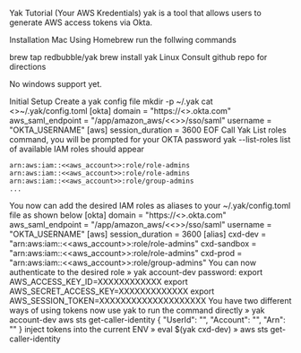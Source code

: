 Yak Tutorial (Your AWS Kredentials)
yak is a tool that allows users to generate AWS access tokens via Okta.

Installation
Mac
Using Homebrew run the follwing commands

brew tap redbubble/yak
brew install yak
Linux
Consult github repo for directions

No windows support yet.

Initial Setup
Create a yak config file
mkdir -p ~/.yak
cat <<EOF >>~/.yak/config.toml
[okta]
domain = "https://<<mydomain>>.okta.com"
aws_saml_endpoint = "/app/amazon_aws/<<>>/sso/saml"
username = "OKTA_USERNAME"
[aws]
session_duration = 3600
EOF
Call Yak List roles command, you will be prompted for your OKTA password
yak --list-roles
list of available IAM roles should appear

    arn:aws:iam::<<aws_account>>:role/role-admins
    arn:aws:iam::<<aws_account>>:role/role-admins
    arn:aws:iam::<<aws_account>>:role/group-admins
    ...
You now can add the desired IAM roles as aliases to your ~/.yak/config.toml file as shown below
[okta]
domain = "https://<<mydomain>>.okta.com"
aws_saml_endpoint = "/app/amazon_aws/<<>>/sso/saml"
username = "OKTA_USERNAME"
[aws]
session_duration = 3600
[alias]
cxd-dev = "arn:aws:iam::<<aws_account>>:role/role-admins"
cxd-sandbox = "arn:aws:iam::<<aws_account>>:role/role-admins"
cxd-prod = "arn:aws:iam::<<aws_account>>:role/group-admins"
You can now authenticate to the desired role
» yak account-dev
password:
export AWS_ACCESS_KEY_ID=XXXXXXXXXXXX
export AWS_SECRET_ACCESS_KEY=XXXXXXXXXXXXX
export AWS_SESSION_TOKEN=XXXXXXXXXXXXXXXXXXXX
You have two different ways of using tokens now
use yak to run the command directly
» yak account-dev aws sts get-caller-identity
{
    "UserId": "",
    "Account": "",
    "Arn": ""
}
inject tokens into the current ENV
» eval $(yak cxd-dev)
» aws sts get-caller-identity

